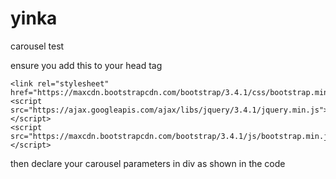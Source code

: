 # yinka
carousel test


ensure you add this to your head tag

    <link rel="stylesheet" href="https://maxcdn.bootstrapcdn.com/bootstrap/3.4.1/css/bootstrap.min.css">
    <script src="https://ajax.googleapis.com/ajax/libs/jquery/3.4.1/jquery.min.js"></script>
    <script src="https://maxcdn.bootstrapcdn.com/bootstrap/3.4.1/js/bootstrap.min.js"></script>
    
then declare your carousel parameters in div as shown in the code

